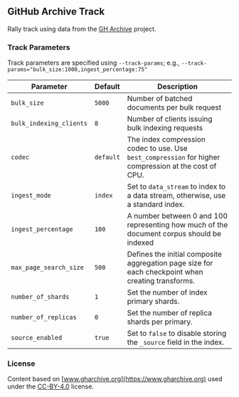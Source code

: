 ## GitHub Archive Track

Rally track using data from the [GH Archive](https://www.gharchive.org/) project.

### Track Parameters

Track parameters are specified using `--track-params`; e.g., `--track-params="bulk_size:1000,ingest_percentage:75"`

| Parameter | Default | Description |
| --- | --- | --- |
| `bulk_size` | `5000` | Number of batched documents per bulk request |
| `bulk_indexing_clients` | `8` | Number of clients issuing bulk indexing requests |
| `codec` | `default` | The index compression codec to use. Use `best_compression` for higher compression at the cost of CPU. |
| `ingest_mode` | `index` | Set to `data_stream` to index to a data stream, otherwise, use a standard index. |
| `ingest_percentage` | `100` | A number between 0 and 100 representing how much of the document corpus should be indexed |
| `max_page_search_size` | `500` | Defines the initial composite aggregation page size for each checkpoint when creating transforms. |
| `number_of_shards` | `1` | Set the number of index primary shards. |
| `number_of_replicas` | `0` | Set the number of replica shards per primary. |
| `source_enabled` | `true` | Set to `false` to disable storing the `_source` field in the index. |

### License

Content based on [www.gharchive.org](https://www.gharchive.org) used under the [CC-BY-4.0](https://creativecommons.org/licenses/by/4.0/) license.